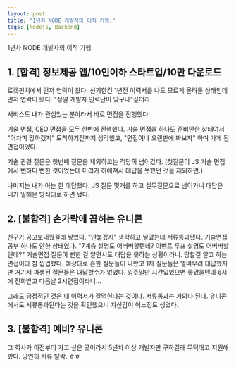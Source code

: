 ```yaml
---
layout: post
title: "1년차 NODE 개발자의 이직 기행."
tags: [Nodejs, Backend]
---
```


1년차 NODE 개발자의 이직 기행.

## 1. [합격] 정보제공 앱/10인이하 스타트업/10만 다운로드 
로켓펀치에서 먼저 연락이 왔다. 신기한건 1년전 이력서를 나도 모르게 올려둔 상태인데 먼저 연락이 왔다. "정말 개발자 인력난이 맞구나"싶더라

서비스도 내가 관심있는 분야라서 바로 면접을 진행했다.

기술 면접, CEO 면접을 모두 한번에 진행했다. 기술 면접을 하나도 준비안한 상태여서 "어차피 망하겠지" 도착하기전까지 생각했고, "면접이나 오랜만에 봐보자" 하며 가게 된 면접이었다. 

기술 관련 질문은 첫번째 질문을 제외하고는 적당히 넘어갔다. (첫질문이 JS 기술 면접에서 뻔하디 뻔한 것이었는데 머리가 하애져서 대답을 못했던 것을 제외하면.)

나머지는 내가 아는 한 대답했다. JS 질문 몇개를 하고 실무질문으로 넘어가니 대답은 내가 일해온 방식대로 하면 됐다.

## 2. [불합격] 손가락에 꼽히는 유니콘
친구가 공고보내줬길래 넣었다. "안붙겠지" 생각하고 넣었는데 서류통과됐다. 기술면접 공부 하나도 안한 상태였다.
"7계층 설명도 어버버할텐데? 이벤트 루프 설명도 어버버할텐데?" 기술면접 질문이 뻔한 걸 알면서도 대답을 못하는 상황이라니. 망할걸 알고 하는 면접이라 참 찝찝했다. 예상대로 흔한 질문들이 나왔고 1차 질문들은 얼버무려 대답했지만 거기서 파생된 질문들은 대답할수가 없었다.
일주일만 시간있었으면 좋았을텐데 6시에 전화받고 다음날 2시면접이라니...

그래도 긍정적인 것은 내 이력서가 잘먹힌다는 것이다. 서류통과는 거의다 된다. 유니콘에서도 서류통과된다는 것을 확인했으니 자신감이 어느정도 생겼다.

## 3. [불합격] 예비? 유니콘
그 회사가 이전부터 가고 싶은 곳이라서 5년차 이상 개발자만 구하길래 무턱대고 지원해봤다. 당연히 서류 탈락. ㅎㅎ
